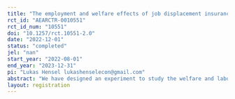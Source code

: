 ```yaml
---
title: "The employment and welfare effects of job displacement insurance"
rct_id: "AEARCTR-0010551"
rct_id_num: "10551"
doi: "10.1257/rct.10551-2.0"
date: "2022-12-01"
status: "completed"
jel: "nan"
start_year: "2022-08-01"
end_year: "2023-12-31"
pi: "Lukas Hensel lukashenselecon@gmail.com"
abstract: "We have designed an experiment to study the welfare and labor market impacts of expanding job-displacement insurance in Ethiopia. A large ready-made garment factory in the Hawassa Industrial Park were laid off a large number of female workers.  As is common in low-income countries, these workers will be eligible for a modest lump-sum severance pay and will not receive unemployment insurance. Recent research suggests that many of them will be unable to secure another job quickly, food security will deteriorate, and they will return to their homes in the countryside (Hardy et al., 2022). In this project, we will evaluate the impacts of offering (i) a scheme which pays 60 percent of the worker’s wage for 5 months, irrespective of employment status and (ii) a single lump-sum payment of the same value as the income support scheme. Through phone-based high-frequency surveys, we will study impacts on consumption, job-search, and employment outcomes. We will also look at broader impacts on migration decisions, mental health, and women empowerment. Finally, we will study how exposure to additional job-displacement insurance payments affects the demand for future insurance."
layout: registration
---
```


